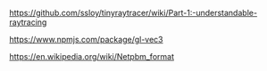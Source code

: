 https://github.com/ssloy/tinyraytracer/wiki/Part-1:-understandable-raytracing


https://www.npmjs.com/package/gl-vec3


https://en.wikipedia.org/wiki/Netpbm_format